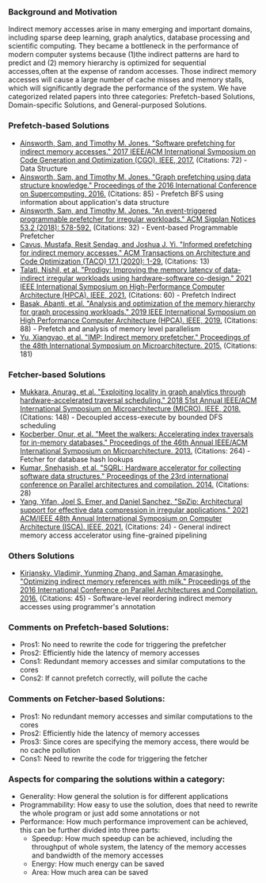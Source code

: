 ### Background and Motivation
Indirect memory accesses arise in many emerging and important domains, including sparse deep learning, graph analytics, database processing and scientific computing.
They became a bottleneck in the performance of modern computer systems because (1)the indirect patterns are hard to predict and (2) memory hierarchy is optimized for sequential accesses,often at the expense of random accesses. Those indirect memory accesses will cause a large number of cache misses and memory stalls, which will significantly degrade the performance of the system.
We have categorized related papers into three categories: Prefetch-based Solutions, Domain-specific Solutions, and General-purposed Solutions.

### Prefetch-based Solutions
- [Ainsworth, Sam, and Timothy M. Jones. "Software prefetching for indirect memory accesses." 2017 IEEE/ACM International Symposium on Code Generation and Optimization (CGO). IEEE, 2017.](https://ieeexplore.ieee.org/abstract/document/7863749) (Citations: 72) - Data Structure
- [Ainsworth, Sam, and Timothy M. Jones. "Graph prefetching using data structure knowledge." Proceedings of the 2016 International Conference on Supercomputing. 2016.](https://dl.acm.org/doi/abs/10.1145/2925426.2926254) (Citations: 85) - Prefetch BFS using information about application's data structure
- [Ainsworth, Sam, and Timothy M. Jones. "An event-triggered programmable prefetcher for irregular workloads." ACM Sigplan Notices 53.2 (2018): 578-592.](https://dl.acm.org/doi/pdf/10.1145/3296957.3173189) (Citations: 32) - Event-based Programmable Prefetcher
- [Cavus, Mustafa, Resit Sendag, and Joshua J. Yi. "Informed prefetching for indirect memory accesses." ACM Transactions on Architecture and Code Optimization (TACO) 17.1 (2020): 1-29.](https://dl.acm.org/doi/abs/10.1145/3374216) (Citations: 13)
- [Talati, Nishil, et al. "Prodigy: Improving the memory latency of data-indirect irregular workloads using hardware-software co-design." 2021 IEEE International Symposium on High-Performance Computer Architecture (HPCA). IEEE, 2021.](https://ieeexplore.ieee.org/abstract/document/9407222) (Citations: 60) - Prefetch Indirect
- [Basak, Abanti, et al. "Analysis and optimization of the memory hierarchy for graph processing workloads." 2019 IEEE International Symposium on High Performance Computer Architecture (HPCA). IEEE, 2019.](https://ieeexplore.ieee.org/stamp/stamp.jsp?tp=&arnumber=8675225) (Citations: 88) - Prefetch and analysis of memory level parallelism
- [Yu, Xiangyao, et al. "IMP: Indirect memory prefetcher." Proceedings of the 48th International Symposium on Microarchitecture. 2015.](https://scholar.google.com/scholar_url?url=https://dl.acm.org/doi/pdf/10.1145/2830772.2830807&hl=en&sa=T&oi=gsr-r-gga&ct=res&cd=0&d=4440176624741026881&ei=3-tuZvP2FoaM6rQPpe-zqAs&scisig=AFWwaeZ-3V-E2ZHJ6eT77HM2SxS3) (Citations: 181)

### Fetcher-based Solutions
- [Mukkara, Anurag, et al. "Exploiting locality in graph analytics through hardware-accelerated traversal scheduling." 2018 51st Annual IEEE/ACM International Symposium on Microarchitecture (MICRO). IEEE, 2018.](https://ieeexplore.ieee.org/abstract/document/8574527) (Citations: 148) - Decoupled access-execute by bounded DFS scheduling
- [Kocberber, Onur, et al. "Meet the walkers: Accelerating index traversals for in-memory databases." Proceedings of the 46th Annual IEEE/ACM International Symposium on Microarchitecture. 2013.](https://dl.acm.org/doi/abs/10.1145/2540708.2540748) (Citations: 264) - Fetcher for database hash lookups
- [Kumar, Snehasish, et al. "SQRL: Hardware accelerator for collecting software data structures." Proceedings of the 23rd international conference on Parallel architectures and compilation. 2014.](https://dl.acm.org/doi/abs/10.1145/2628071.2628118) (Citations: 28)
- [Yang, Yifan, Joel S. Emer, and Daniel Sanchez. "SpZip: Architectural support for effective data compression in irregular applications." 2021 ACM/IEEE 48th Annual International Symposium on Computer Architecture (ISCA). IEEE, 2021.](https://ieeexplore.ieee.org/abstract/document/9499902) (Citations: 24) - General indirect memory access accelerator using fine-grained pipelining

### Others Solutions
- [Kiriansky, Vladimir, Yunming Zhang, and Saman Amarasinghe. "Optimizing indirect memory references with milk." Proceedings of the 2016 International Conference on Parallel Architectures and Compilation. 2016.](https://dl.acm.org/doi/abs/10.1145/2967938.2967948) (Citations: 45) - Software-level reordering indirect memory accesses  using programmer's annotation

### Comments on Prefetch-based Solutions:
* Pros1: No need to rewrite the code for triggering the prefetcher
* Pros2: Efficiently hide the latency of memory accesses
* Cons1: Redundant memory accesses and similar computations to the cores
* Cons2: If cannot prefetch correctly, will pollute the cache

### Comments on Fetcher-based Solutions:
* Pros1: No redundant memory accesses and similar computations to the cores
* Pros2: Efficiently hide the latency of memory accesses
* Pros3: Since cores are specifying the memory access, there would be no cache pollution
* Cons1: Need to rewrite the code for triggering the fetcher

### Aspects for comparing the solutions within a category:
* Generality: How general the solution is for different applications
* Programmability: How easy to use the solution, does that need to rewrite the whole program or just add some annotations or not
* Performance: How much performance improvement can be achieved, this can be further divided into three parts:
    * Speedup: How much speedup can be achieved, including the throughput of whole system, the latency of the memory accesses and bandwidth of the memory accesses
    * Energy: How much energy can be saved
    * Area: How much area can be saved 